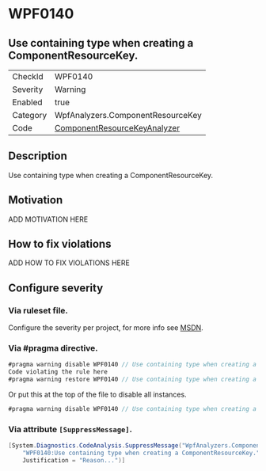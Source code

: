 # WPF0140
## Use containing type when creating a ComponentResourceKey.

<!-- start generated table -->
<table>
  <tr>
    <td>CheckId</td>
    <td>WPF0140</td>
  </tr>
  <tr>
    <td>Severity</td>
    <td>Warning</td>
  </tr>
  <tr>
    <td>Enabled</td>
    <td>true</td>
  </tr>
  <tr>
    <td>Category</td>
    <td>WpfAnalyzers.ComponentResourceKey</td>
  </tr>
  <tr>
    <td>Code</td>
    <td><a href="https://github.com/DotNetAnalyzers/WpfAnalyzers/blob/master/WpfAnalyzers/NodeAnalyzers/ComponentResourceKeyAnalyzer.cs">ComponentResourceKeyAnalyzer</a></td>
  </tr>
</table>
<!-- end generated table -->

## Description

Use containing type when creating a ComponentResourceKey.

## Motivation

ADD MOTIVATION HERE

## How to fix violations

ADD HOW TO FIX VIOLATIONS HERE

<!-- start generated config severity -->
## Configure severity

### Via ruleset file.

Configure the severity per project, for more info see [MSDN](https://msdn.microsoft.com/en-us/library/dd264949.aspx).

### Via #pragma directive.
```C#
#pragma warning disable WPF0140 // Use containing type when creating a ComponentResourceKey.
Code violating the rule here
#pragma warning restore WPF0140 // Use containing type when creating a ComponentResourceKey.
```

Or put this at the top of the file to disable all instances.
```C#
#pragma warning disable WPF0140 // Use containing type when creating a ComponentResourceKey.
```

### Via attribute `[SuppressMessage]`.

```C#
[System.Diagnostics.CodeAnalysis.SuppressMessage("WpfAnalyzers.ComponentResourceKey", 
    "WPF0140:Use containing type when creating a ComponentResourceKey.", 
    Justification = "Reason...")]
```
<!-- end generated config severity -->